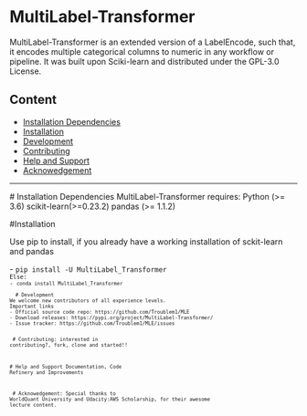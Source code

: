 # MultiLabel-Transformer
MultiLabel-Transformer is an extended version of a LabelEncode, such that, it encodes multiple categorical columns to numeric in any workflow or pipeline. It was built upon Sciki-learn and distributed under the GPL-3.0 License.


## Content
- <a href='#Installation Dependencies'>Installation Dependencies<a/>
- <a href='#Installation Dependencies'>Installation
- <a href='#Development'>Development<a/>
- <a href='#Contributing'>Contributing<a/>
- <a href='#Help and Support'>Help and Support<a/>
- <a href='#Acknowedgement'>Acknowedgement<a/>
 
 -----------------------------------------------

<body>
# <a id = 'Installation Dependencies'>  Installation Dependencies <a/>
MultiLabel-Transformer requires:
Python (>= 3.6)
scikit-learn(>=0.23.2)
pandas (>= 1.1.2)


<a id = 'Installation'> #Installation <a/>

Use pip to install, if you already have a working installation of sckit-learn and pandas
<section>
- <code>pip install -U MultiLabel_Transformer<code/>
Else:
- <code>conda install MultiLabel_Transformer<code/>
<section>
<a id = 'Development'>  # Development<a/>
We welcome new contributors of all experience levels.
Important links
- Official source code repo: https://github.com/Troublem1/MLE
- Download releases: https://pypi.org/project/MultiLabel-Transformer/
- Issue tracker: https://github.com/Troublem1/MLE/issues

<a id = 'Contributing'> # Contributing<a/>:
interested in contributing?, fork, clone and started!!


<a id = 'Help and Support'>#  Help and Support<a/>
Documentation, Code Refinery and Improvements


<a id = 'Acknowedgement'> # Acknowedgement:<a/>
Special thanks to WorldQuant University and Udacity:AWS Scholarship, for their awesome lecture content.
<body/>